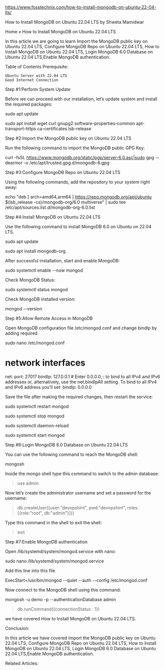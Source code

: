https://www.fosstechnix.com/how-to-install-mongodb-on-ubuntu-22-04-lts/

How to Install MongoDB on Ubuntu 22.04 LTS
by Shweta Mamidwar

Home » How to Install MongoDB on Ubuntu 22.04 LTS

In this article we are going to learn Import the MongoDB public key on Ubuntu 22.04 LTS, Configure MongoDB Repo on Ubuntu 22.04 LTS, How to Install MongoDB on Ubuntu 22.04 LTS, Login MongoDB 6.0 Database on Ubuntu 22.04 LTS,Enable MongoDB authentication.

Table of Contents
Prerequisite:

    Ubuntu Server with 22.04 LTS
    Good Internet Connection

Step #1:Perform System Update

Before we can proceed with our installation, let’s update system and install the required packages:

sudo apt update

sudo apt install wget curl gnupg2 software-properties-common apt-transport-https ca-certificates lsb-release

Step #2:Import the MongoDB public key on Ubuntu 22.04 LTS

Run the following command to import the MongoDB public GPG Key:

curl -fsSL https://www.mongodb.org/static/pgp/server-6.0.asc|sudo gpg --dearmor -o /etc/apt/trusted.gpg.d/mongodb-6.gpg

Step #3:Configure MongoDB Repo on Ubuntu 22.04 LTS

Using the following commands, add the repository to your system right away:

echo "deb [ arch=amd64,arm64 ] https://repo.mongodb.org/apt/ubuntu $(lsb_release -cs)/mongodb-org/6.0 multiverse" | sudo tee /etc/apt/sources.list.d/mongodb-org-6.0.list

Step #4:Install MongoDB on Ubuntu 22.04 LTS

Use the following command to install MongoDB 6.0 on Ubuntu on 22.04 LTS.

sudo apt update

sudo apt install mongodb-org

After successful installation, start and enable MongoDB:

sudo systemctl enable --now mongod

Check MongoDB Status:

sudo systemctl status mongod

Check MongoDB installed version:

mongod --version

Step #5:Allow Remote Access in MongoDB

Open MongoDB configuration file /etc/mongod.conf and change bindIp by adding required

sudo nano /etc/mongod.conf

# network interfaces
net:
  port: 27017
  bindIp: 127.0.0.1  # Enter 0.0.0.0,:: to bind to all IPv4 and IPv6 addresses or, alternatively, use the net.bindIpAll setting.
To bind to all IPv4 and IPv6 address you’ll set:
 bindIp: 0.0.0.0

Save the file after making the required changes, then restart the service:

sudo systemctl restart mongod

sudo systemctl stop mongod

sudo systemctl daemon-reload

sudo systemctl start mongod

Step #6:Login MongoDB 6.0 Database on Ubuntu 22.04 LTS

You can use the following command to reach the MongoDB shell:

mongosh

Inside the mongo shell type this command to switch to the admin database: 

 > use admin

Now let’s create the administrator username and set a password for the username:

> db.createUser({user:"devopshint", pwd:"devopshint", roles:[{role:"root", db:"admin"}]})

Type this command in the shell to exit the shell:

>exit

Step #7:Enable MongoDB authentication

Open /lib/systemd/system/mongod.service with nano:

sudo nano /lib/systemd/system/mongod.service

Add this line into this file

ExecStart=/usr/bin/mongod --quiet --auth --config /etc/mongod.conf

Now connect to the MongoDB shell using this command:

mongosh -u demo -p --authenticationDatabase admin

> db.runCommand({connectionStatus : 1})

we have covered How to Install MongoDB on Ubuntu 22.04 LTS.

Conclusion:

In this article we have covered Import the MongoDB public key on Ubuntu 22.04 LTS, Configure MongoDB Repo on Ubuntu 22.04 LTS, How to Install MongoDB on Ubuntu 22.04 LTS, Login MongoDB 6.0 Database on Ubuntu 22.04 LTS,Enable MongoDB authentication.

Related Articles: